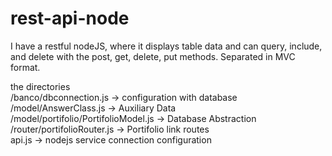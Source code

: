 # rest-api-node

I have a restful nodeJS, where it displays table data and can query, include, and delete with the post, get, delete, put methods. Separated in MVC format.

the directories <br>
/banco/dbconnection.js -> configuration with database <br> 
/model/AnswerClass.js -> Auxiliary Data <br>
/model/portifolio/PortifolioModel.js -> Database Abstraction <br>
/router/portifolioRouter.js -> Portifolio link routes <br>
api.js -> nodejs service connection configuration
